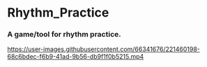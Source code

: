 # Rhythm_Practice  
### A game/tool for rhythm practice.  

https://user-images.githubusercontent.com/66341676/221460198-68c6bdec-f6b9-41ad-9b56-db9f1f0b5215.mp4

